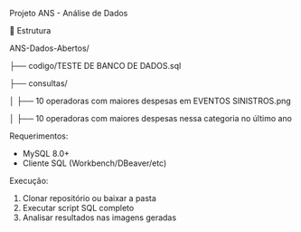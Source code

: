 Projeto ANS - Análise de Dados


📂 Estrutura

ANS-Dados-Abertos/

├── codigo/TESTE DE BANCO DE DADOS.sql

├── consultas/

│ ├── 10 operadoras com maiores despesas em EVENTOS SINISTROS.png

│ ├── 10 operadoras com maiores despesas nessa categoria no último ano

Requerimentos:
- MySQL 8.0+
- Cliente SQL (Workbench/DBeaver/etc)

Execução:
1. Clonar repositório ou baixar a pasta
2. Executar script SQL completo
3. Analisar resultados nas imagens geradas

